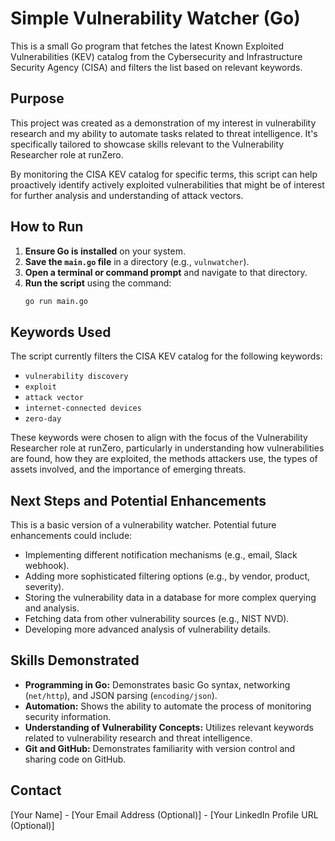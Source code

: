 # Simple Vulnerability Watcher (Go)

This is a small Go program that fetches the latest Known Exploited Vulnerabilities (KEV) catalog from the Cybersecurity and Infrastructure Security Agency (CISA) and filters the list based on relevant keywords.

## Purpose

This project was created as a demonstration of my interest in vulnerability research and my ability to automate tasks related to threat intelligence. It's specifically tailored to showcase skills relevant to the Vulnerability Researcher role at runZero.

By monitoring the CISA KEV catalog for specific terms, this script can help proactively identify actively exploited vulnerabilities that might be of interest for further analysis and understanding of attack vectors.

## How to Run

1.  **Ensure Go is installed** on your system.
2.  **Save the `main.go` file** in a directory (e.g., `vulnwatcher`).
3.  **Open a terminal or command prompt** and navigate to that directory.
4.  **Run the script** using the command:
    ```bash
    go run main.go
    ```

## Keywords Used

The script currently filters the CISA KEV catalog for the following keywords:

* `vulnerability discovery`
* `exploit`
* `attack vector`
* `internet-connected devices`
* `zero-day`

These keywords were chosen to align with the focus of the Vulnerability Researcher role at runZero, particularly in understanding how vulnerabilities are found, how they are exploited, the methods attackers use, the types of assets involved, and the importance of emerging threats.

## Next Steps and Potential Enhancements

This is a basic version of a vulnerability watcher. Potential future enhancements could include:

* Implementing different notification mechanisms (e.g., email, Slack webhook).
* Adding more sophisticated filtering options (e.g., by vendor, product, severity).
* Storing the vulnerability data in a database for more complex querying and analysis.
* Fetching data from other vulnerability sources (e.g., NIST NVD).
* Developing more advanced analysis of vulnerability details.

## Skills Demonstrated

* **Programming in Go:** Demonstrates basic Go syntax, networking (`net/http`), and JSON parsing (`encoding/json`).
* **Automation:** Shows the ability to automate the process of monitoring security information.
* **Understanding of Vulnerability Concepts:** Utilizes relevant keywords related to vulnerability research and threat intelligence.
* **Git and GitHub:** Demonstrates familiarity with version control and sharing code on GitHub.

## Contact

[Your Name] - [Your Email Address (Optional)] - [Your LinkedIn Profile URL (Optional)]